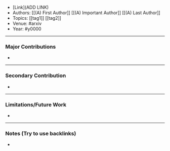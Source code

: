 - [Link](ADD LINK)
- Authors: [[(A) First Author]] [[(A) Important Author]] [[(A) Last Author]]
- Topics: [[tag1]] [[tag2]]
- Venue: #arxiv
- Year: #y0000

---
### Major Contributions
- 

---
### Secondary Contribution
- 

---
### Limitations/Future Work
- 
---
### Notes (Try to use backlinks)

- 